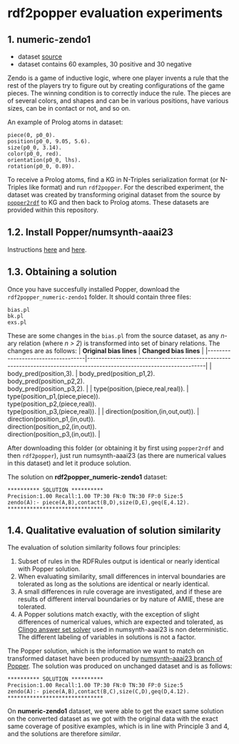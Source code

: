 # rdf2popper evaluation experiments
## 1. numeric-zendo1
- dataset [source](https://github.com/celinehocquette/numsynth-aaai23/tree/main/numsynth/examples/numeric-zendo1)
- dataset contains 60 examples, 30 positive and 30 negative

Zendo is a game of inductive logic, where one player invents a rule that the rest of the players try to figure out by creating configurations of the game pieces. The winning condition is to correctly induce the rule. The pieces are of several colors, and shapes and can be in various positions, have various sizes, can be in contact or not, and so on. 

An example of Prolog atoms in dataset:
```
piece(0, p0_0).
position(p0_0, 9.05, 5.6).
size(p0_0, 3.14).
color(p0_0, red).
orientation(p0_0, lhs).
rotation(p0_0, 0.89).
```
To receive a Prolog atoms, find a KG in N-Triples serialization format (or N-Triples like format) and run `rdf2popper`. For the described experiment, the dataset was created by transforming original dataset from the source by [`popper2rdf`](https://github.com/khrudkova/popper2rdf/edit/main/) to KG and then back to Prolog atoms. These datasets are provided within this repository.
## 1.2. Install Popper/numsynth-aaai23
Instructions [here](https://github.com/logic-and-learning-lab/Popper) and [here](https://github.com/celinehocquette/numsynth-aaai23/tree/main).
## 1.3. Obtaining a solution
Once you have succesfully installed Popper, download the `rdf2popper_numeric-zendo1` folder. It should contain three files:
```
bias.pl
bk.pl
exs.pl
```
These are some changes in the `bias.pl` from the source dataset, as any _n_-ary relation (where _n > 2_) is transformed into set of binary relations. The changes are as follows:
| **Original bias lines** | **Changed bias lines** |
|-----------------------------------|-----------------------------------------------------------------------------------------------------------------------|
| body_pred(position,3).            | body_pred(position_p1,2).<br>body_pred(position_p2,2).<br>body_pred(position_p3,2).                                 |
| type(position,(piece,real,real)). | type(position_p1,(piece,piece)).<br>type(position_p2,(piece,real)).<br>type(position_p3,(piece,real)).             |
| direction(position,(in,out,out)). | direction(position_p1,(in,out)).<br>direction(position_p2,(in,out)).<br>direction(position_p3,(in,out)).             |

After downloading this folder (or obtaining it by first using `popper2rdf` and then `rdf2popper`), just run numsynth-aaai23 (as there are numerical values in this dataset) and let it produce solution.

The solution on **rdf2popper_numeric-zendo1** dataset:
```
********** SOLUTION **********
Precision:1.00 Recall:1.00 TP:30 FN:0 TN:30 FP:0 Size:5
zendo(A):- piece(A,B),contact(B,D),size(D,E),geq(E,4.12).
******************************
```
## 1.4. Qualitative evaluation of solution similarity
The evaluation of solution similarity follows four principles:
1. Subset of rules in the RDFRules output is identical or nearly identical with Popper solution.
2. When evaluating similarity, small differences in interval boundaries are tolerated as long as the solutions are identical or nearly identical.
3. A small differences in rule coverage are investigated, and if these are results of different interval boundaries or by nature of AMIE, these are tolerated.
4. A Popper solutions match exactly, with the exception of slight differences of numerical values, which are expected and tolerated, as [Clingo answer set solver](https://potassco.org/clingo/) used in numsynth-aaai23 is non deterministic. The different labeling of variables in solutions is not a factor.

The Popper solution, which is the information we want to match on transformed dataset have been produced by [numsynth-aaai23 branch of Popper](https://github.com/celinehocquette/numsynth-aaai23/tree/main). The solution was produced on unchanged dataset and is as follows:
```
********** SOLUTION **********
Precision:1.00 Recall:1.00 TP:30 FN:0 TN:30 FP:0 Size:5
zendo(A):- piece(A,B),contact(B,C),size(C,D),geq(D,4.12).
******************************
```
On **numeric-zendo1** dataset, we were able to get the exact same solution on the converted dataset as we got with the original data with the exact same coverage of positive examples, which is in line with Principle 3 and 4, and the solutions are therefore _similar_.
